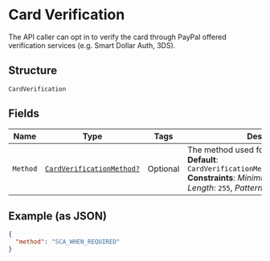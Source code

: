 
# Card Verification

The API caller can opt in to verify the card through PayPal offered verification services (e.g. Smart Dollar Auth, 3DS).

## Structure

`CardVerification`

## Fields

| Name | Type | Tags | Description |
|  --- | --- | --- | --- |
| `Method` | [`CardVerificationMethod?`](../../doc/models/card-verification-method.md) | Optional | The method used for card verification.<br>**Default**: `CardVerificationMethod.SCA_WHEN_REQUIRED`<br>**Constraints**: *Minimum Length*: `1`, *Maximum Length*: `255`, *Pattern*: `^[0-9A-Z_]+$` |

## Example (as JSON)

```json
{
  "method": "SCA_WHEN_REQUIRED"
}
```

